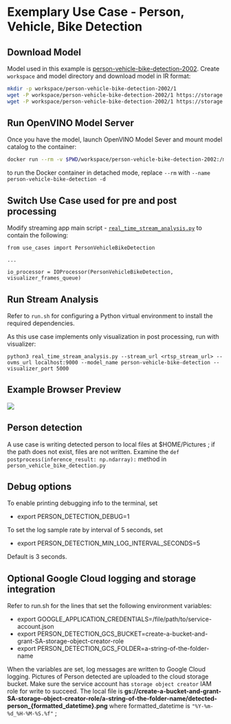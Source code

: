 # Exemplary Use Case - Person, Vehicle, Bike Detection

## Download Model

Model used in this example is [person-vehicle-bike-detection-2002](https://docs.openvino.ai/2023.2/omz_models_model_person_vehicle_bike_detection_2002.html).
Create `workspace` and model directory and download model in IR format:
```bash
mkdir -p workspace/person-vehicle-bike-detection-2002/1
wget -P workspace/person-vehicle-bike-detection-2002/1 https://storage.openvinotoolkit.org/repositories/open_model_zoo/2022.1/models_bin/2/person-vehicle-bike-detection-2002/FP32/person-vehicle-bike-detection-2002.bin
wget -P workspace/person-vehicle-bike-detection-2002/1 https://storage.openvinotoolkit.org/repositories/open_model_zoo/2022.1/models_bin/2/person-vehicle-bike-detection-2002/FP32/person-vehicle-bike-detection-2002.xml
```

## Run OpenVINO Model Server

Once you have the model, launch OpenVINO Model Sever and mount model catalog to the container:

```bash
docker run --rm -v $PWD/workspace/person-vehicle-bike-detection-2002:/model -p 9000:9000 openvino/model_server:latest --model_path /model --model_name person-vehicle-bike-detection --layout NHWC:NCHW --shape auto --port 9000 
```

to run the Docker container in detached mode, replace `--rm` with `--name person-vehicle-bike-detection -d`

## Switch Use Case used for pre and post processing

Modify streaming app main script - [`real_time_stream_analysis.py`](https://github.com/openvinotoolkit/model_server/blob/main/demos/real_time_stream_analysis/python/real_time_stream_analysis.py) to contain the following:

```
from use_cases import PersonVehicleBikeDetection

...

io_processor = IOProcessor(PersonVehicleBikeDetection, visualizer_frames_queue)
```

## Run Stream Analysis
Refer to `run.sh` for configuring a Python virtual environment to install the required dependencies.

As this use case implements only visualization in post processing, run with visualizer:

```
python3 real_time_stream_analysis.py --stream_url <rtsp_stream_url> --ovms_url localhost:9000 --model_name person-vehicle-bike-detection --visualizer_port 5000
```

## Example Browser Preview

<img src="https://github.com/openvinotoolkit/model_server/blob/main/demos/real_time_stream_analysis/python/assets/visualizer_example_browser.gif">

## Person detection
A use case is writing detected person to local files at $HOME/Pictures ; if the path does not exist, files are not written.
Examine the `def postprocess(inference_result: np.ndarray):` method in `person_vehicle_bike_detection.py`

## Debug options
To enable printing debugging info to the terminal, set
- export PERSON_DETECTION_DEBUG=1

To set the log sample rate by interval of 5 seconds, set
- export PERSON_DETECTION_MIN_LOG_INTERVAL_SECONDS=5

Default is 3 seconds. 

## Optional Google Cloud logging and storage integration

Refer to run.sh for the lines that set the following environment variables:
- export GOOGLE_APPLICATION_CREDENTIALS=/file/path/to/service-account.json
- export PERSON_DETECTION_GCS_BUCKET=create-a-bucket-and-grant-SA-storage-object-creator-role
- export PERSON_DETECTION_GCS_FOLDER=a-string-of-the-folder-name

When the variables are set, log messages are written to Google Cloud logging. Pictures of Person detected are uploaded
to the cloud storage bucket. Make sure the service account has `storage object creator` IAM role for write to succeed.
The local file is
**gs://create-a-bucket-and-grant-SA-storage-object-creator-role/a-string-of-the-folder-name/detected-person_{formatted_datetime}.png**
where formatted_datetime is `"%Y-%m-%d_%H-%M-%S.%f"` ;
